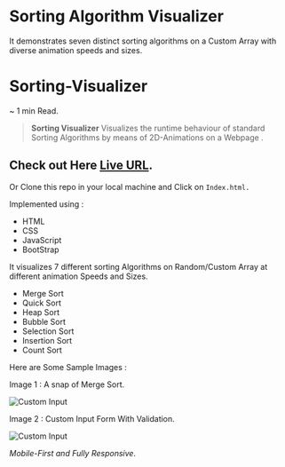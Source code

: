 # Sorting Algorithm Visualizer
 It demonstrates seven distinct sorting algorithms on a Custom Array with diverse animation speeds and sizes.


 # Sorting-Visualizer

~ 1 min Read.

> **Sorting Visualizer** Visualizes the runtime behaviour of standard Sorting Algorithms by means of 2D-Animations on a Webpage .

## Check out Here [Live URL](https://dasri7842.github.io/Sort-Visualizer/).

Or Clone this repo in your local machine and Click on `Index.html.`

Implemented using :

- HTML
- CSS
- JavaScript
- BootStrap

It visualizes 7 different sorting Algorithms on Random/Custom Array at different animation Speeds and Sizes.

- Merge Sort
- Quick Sort
- Heap Sort
- Bubble Sort
- Selection Sort
- Insertion Sort
- Count Sort

Here are Some Sample Images :

Image 1 : A snap of Merge Sort.

![Custom Input](https://i.ibb.co/SRdDD83/Screenshot-179.png)

Image 2 : Custom Input Form With Validation.

![Custom Input](https://i.ibb.co/dg0VgGy/Screenshot-172.png)

_Mobile-First and Fully Responsive_.